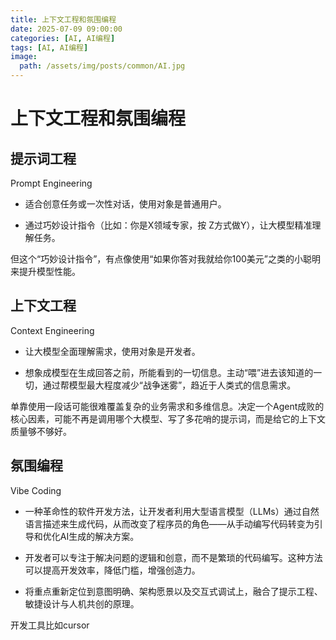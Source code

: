 ```yaml
---
title: 上下文工程和氛围编程
date: 2025-07-09 09:00:00
categories: [AI, AI编程]
tags: [AI, AI编程]
image:
  path: /assets/img/posts/common/AI.jpg
---
```


# 上下文工程和氛围编程

## 提示词工程
Prompt Engineering
+ 适合创意任务或一次性对话，使用对象是普通用户。

+ 通过巧妙设计指令（比如：你是X领域专家，按 Z方式做Y），让大模型精准理解任务。   

但这个“巧妙设计指令”，有点像使用“如果你答对我就给你100美元”之类的小聪明来提升模型性能。

## 上下文工程
Context Engineering
+ 让大模型全面理解需求，使用对象是开发者。

+ 想象成模型在生成回答之前，所能看到的一切信息。主动“喂”进去该知道的一切，通过帮模型最大程度减少“战争迷雾”，趋近于人类式的信息需求。   

单靠使用一段话可能很难覆盖复杂的业务需求和多维信息。决定一个Agent成败的核心因素，可能不再是调用哪个大模型、写了多花哨的提示词，而是给它的上下文质量够不够好。

## 氛围编程
Vibe Coding
+ 一种革命性的软件开发方法，让开发者利用大型语言模型（LLMs）通过自然语言描述来生成代码，从而改变了程序员的角色——从手动编写代码转变为引导和优化AI生成的解决方案。   

+ 开发者可以专注于解决问题的逻辑和创意，而不是繁琐的代码编写。这种方法可以提高开发效率，降低门槛，增强创造力。

+ 将重点重新定位到意图明确、架构愿景以及交互式调试上，融合了提示工程、敏捷设计与人机共创的原理。

开发工具比如cursor